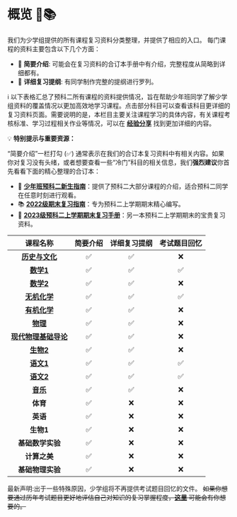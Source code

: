 # 概览 🧭📚

我们为少学组提供的所有课程复习资料分类整理，并提供了相应的入口。
每门课程的资料主要包含以下几个方面：

* 📄 **简要介绍**: 可能会在复习资料的合订本手册中有介绍，完整程度从简略到详细都有。
* 📝 **详细复习提纲**: 有同学制作完整的提纲进行罗列。

ℹ️ 以下表格汇总了预科二所有课程的资料提供情况，旨在帮助少年班同学了解少学组资料的覆盖情况以更加高效地学习课程。点击部分科目可以查看该科目更详细的复习资料页面。需要说明的是，本栏目主要关注课程学习的具体内容，有关课程考核标准、学习过程相关作业等情况，可以在 <a href="../experience_sharing.md.html"><b>经验分享</b></a> 找到更加详细的内容。

💡 **特别提示与重要资源：**

“简要介绍”一栏打勾 (✅) 通常表示在我们的合订本复习资料中有相关内容。如果你对复习没有头绪，或者想要查看一些“冷门”科目的相关信息，我们**强烈建议**你首先看看下面的精心整理的合订本：

* 📖 **[少年班预科二新生指南](https://github.com/ShaoXueZu/XJTU-Young-Gifted-Program-Study-group/blob/main/%E7%BB%8F%E9%AA%8C%E5%88%86%E4%BA%AB/%E3%80%90%E5%B0%91%E5%AD%A6%E7%BB%84%E3%80%91%E9%A2%84%E7%A7%91%E4%BA%8C%E6%96%B0%E7%94%9F%E6%8C%87%E5%8D%97.pdf)**：提供了预科二大部分课程的介绍，适合预科二同学在任意时刻进行观看。
* 📚 **[2022级期末复习指南](https://github.com/ShaoXueZu/XJTU-Young-Gifted-Program-Study-group/blob/main/%E8%AF%BE%E7%A8%8B%E8%B5%84%E6%96%99/%E7%BB%BC%E5%90%88/%E3%80%90%E5%B0%91%E5%AD%A6%E7%BB%84%E3%80%9122%E7%BA%A7%E6%9C%9F%E6%9C%AB%E5%A4%8D%E4%B9%A0%E6%8C%87%E5%8D%97.pdf)**：专为预科二上学期期末精心编写。
* 📘 **[2023级预科二上学期期末复习手册](https://github.com/ShaoXueZu/XJTU-Young-Gifted-Program-Study-group/blob/main/%E8%AF%BE%E7%A8%8B%E8%B5%84%E6%96%99/%E7%BB%BC%E5%90%88/%E9%A2%84%E7%A7%91%E4%BA%8C%E4%B8%8A%E5%AD%A6%E6%9C%9F%E6%9C%AB%E5%A4%8D%E4%B9%A0%E6%89%8B%E5%86%8C.pdf)**：另一本预科二上学期期末的宝贵复习资料。

| 课程名称                                      | 简要介绍 | 详细复习提纲 | 考试题目回忆 |
| :-------------------------------------------: | :------: | :--------: | :--------: |
| <a href="history_culture.md.html"><b>历史与文化</b></a>         |    ✅    |     ✅     |     ❌     |
| <a href="math_1.md.html"><b>数学1</b></a>                      |    ✅    |     ✅     |     ✅     |
| <a href="math_2.md.html"><b>数学2</b></a>                      |    ✅    |     ✅     |     ❌     |
| <a href="inorganic_chemistry.md.html"><b>无机化学</b></a>     |    ✅    |     ✅     |     ✅     |
| <a href="organic_chemistry.md.html"><b>有机化学</b></a>       |    ✅    |     ✅     |     ❌     |
| <a href="physics.md.html"><b>物理</b></a>                      |    ✅    |     ✅     |     ❌     |
| <a href="modern_physics_intro.md.html"><b>现代物理基础导论</b></a> |    ✅    |     ✅     |     ❌     |
| <a href="biology_2.md.html"><b>生物2</b></a>                    |    ✅    |     ✅     |     ❌     |
| <a href="chinese_1.md.html"><b>语文1</b></a>                    |    ✅    |     ✅     |     ✅     |
| <a href="chinese_2.md.html"><b>语文2</b></a>                    |    ✅    |     ✅     |     ✅     |
| <a href="music.md.html"><b>音乐</b></a>                        |    ✅    |     ✅     |     ❌     |
| <b>体育</b>                                      |    ✅    |     ❌     |     ❌     |
| <b>英语</b>                                      |    ✅    |     ❌     |     ❌     |
| <b>生物1</b>                                     |    ✅    |     ❌     |     ❌     |
| <b>基础数学实验</b>                              |    ✅    |     ❌     |     ❌     |
| <b>计算之美</b>                                  |    ✅    |     ❌     |     ❌     |
| <b>基础物理实验</b>                              |    ✅    |     ❌     |     ❌     |

最新声明:出于一些特殊原因，少学组将不再提供考试题目回忆的文件。
~~如果你想要通过历年考试题目更好地评估自己对知识的复习掌握程度，**[这里](https://github.com/xjtu-hwy/collection-of-exam-question-recollections)** 可能会有你想要的。~~